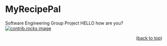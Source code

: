 # MyRecipePal
Software Engineering Group Project
HELLO
how are you?
<a href="https://github.com/skourde/MyRecipePal/contributors">
  <img src="https://contrib.rocks/image?repo=othneildrew/Best-README-Template" alt="contrib.rocks image" />
</a>

<p align="right">(<a href="#readme-top">back to top</a>)</p>
